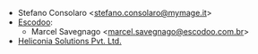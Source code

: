 - Stefano Consolaro \<<stefano.consolaro@mymage.it>\>
- [Escodoo](https://www.escodoo.com.br):
  - Marcel Savegnago \<<marcel.savegnago@escodoo.com.br>\>
- [Heliconia Solutions Pvt. Ltd.](https://www.heliconia.io)
